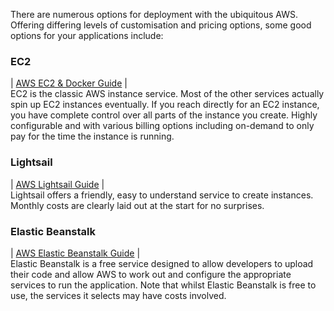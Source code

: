There are numerous options for deployment with the ubiquitous AWS. Offering differing levels of customisation and pricing options, some good options for your applications include:

### EC2
| [AWS EC2 & Docker Guide](https://github.com/getfutureproof/fp_guides_wiki/wiki/Docker-&-AWS-EC2-Deployment) | \
EC2 is the classic AWS instance service. Most of the other services actually spin up EC2 instances eventually. If you reach directly for an EC2 instance, you have complete control over all parts of the instance you create. Highly configurable and with various billing options including on-demand to only pay for the time the instance is running.

### Lightsail
| [AWS Lightsail Guide](https://github.com/getfutureproof/fp_guides_wiki/wiki/AWS-Lightsail-Deployment) | \
Lightsail offers a friendly, easy to understand service to create instances. Monthly costs are clearly laid out at the start for no surprises.

### Elastic Beanstalk
| [AWS Elastic Beanstalk Guide](https://github.com/getfutureproof/fp_guides_wiki/wiki/AWS-Elastic-Beanstalk-Deployment) | \
Elastic Beanstalk is a free service designed to allow developers to upload their code and allow AWS to work out and configure the appropriate services to run the application. Note that whilst Elastic Beanstalk is free to use, the services it selects may have costs involved.